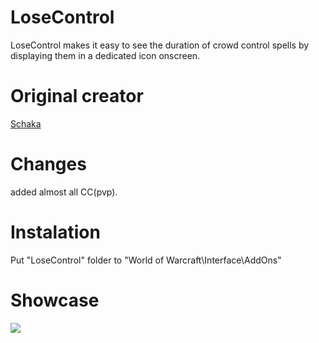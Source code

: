 # LoseControl
LoseControl makes it easy to see the duration of crowd control spells by displaying them in a dedicated icon onscreen.
# Original creator
[Schaka](https://github.com/Schaka)
# Changes
added almost all CC(pvp).
# Instalation
Put "LoseControl" folder to "World of Warcraft\Interface\AddOns"
# Showcase
![](http://cdn-wow.mmoui.com/preview/pvw20393.jpg)
